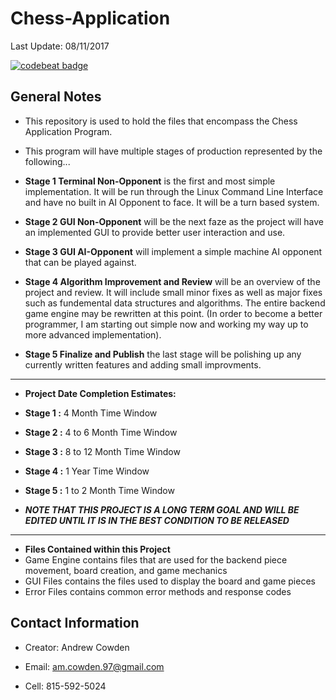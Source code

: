 # Chess-Application

Last Update: 08/11/2017

[![codebeat badge](https://codebeat.co/badges/a7415204-0ad9-4ee9-8795-f53dd1b7c967)](https://codebeat.co/projects/github-com-amcowden97-zombie-chess-master)

## General Notes

* This repository is used to hold the files that encompass the Chess Application Program.

* This program will have multiple stages of production represented by the following... 
* __Stage 1 Terminal Non-Opponent__ is the first and most simple implementation. It will be run through the Linux Command Line Interface and have no built in AI Opponent to face. It will be a turn based system. 
* __Stage 2 GUI Non-Opponent__ will be the next faze as the project will have an implemented GUI to provide better user interaction and use. 
* __Stage 3 GUI AI-Opponent__ will implement a simple machine AI opponent that can be played against. 
* __Stage 4 Algorithm Improvement and Review__ will be an overview of the project and review. It will include small minor fixes as well as major fixes such as fundemental data structures and algorithms. The entire backend game engine may be rewritten at this point. (In order to become a better programmer, I am starting out simple now and working my way up to more advanced implementation). 
* __Stage 5 Finalize and Publish__ the last stage will be polishing up any currently written features and adding small improvments.  

---

* __Project Date Completion Estimates:__
* __Stage 1 :__ 4 Month Time Window
* __Stage 2 :__ 4 to 6 Month Time Window
* __Stage 3 :__ 8 to 12 Month Time Window
* __Stage 4 :__ 1 Year Time Window
* __Stage 5 :__ 1 to 2 Month Time Window
    
 * ***NOTE THAT THIS PROJECT IS A LONG TERM GOAL AND WILL BE EDITED UNTIL IT IS IN THE BEST CONDITION TO BE RELEASED***
 
 ---
 
 * __Files Contained within this Project__
 * Game Engine contains files that are used for the backend piece movement, board creation, and game mechanics
 * GUI Files contains the files used to display the board and game pieces
 * Error Files contains common error methods and response codes
 

## Contact Information

* Creator: Andrew Cowden

* Email: am.cowden.97@gmail.com

* Cell: 815-592-5024
